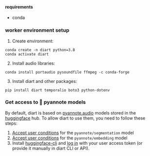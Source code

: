 #### requirements

- conda

### worker environment setup

1. Create environment:

```shell
conda create -n diart python=3.8
conda activate diart
```

2. Install audio libraries:

```shell
conda install portaudio pysoundfile ffmpeg -c conda-forge
```

3. Install diart and other packages:

```shell
pip install diart temporalio boto3 python-dotenv
```

### Get access to 🎹 pyannote models

By default, diart is based on [pyannote.audio](https://github.com/pyannote/pyannote-audio) models stored in the [huggingface](https://huggingface.co/) hub.
To allow diart to use them, you need to follow these steps:

1. [Accept user conditions](https://huggingface.co/pyannote/segmentation) for the `pyannote/segmentation` model
2. [Accept user conditions](https://huggingface.co/pyannote/embedding) for the `pyannote/embedding` model
3. Install [huggingface-cli](https://huggingface.co/docs/huggingface_hub/quick-start#install-the-hub-library) and [log in](https://huggingface.co/docs/huggingface_hub/quick-start#login) with your user access token (or provide it manually in diart CLI or API).
